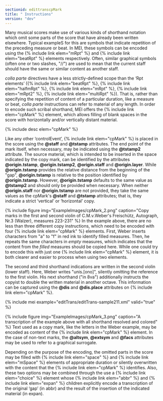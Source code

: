 ```yaml
---
sectionid: edittranscpMark
title: " Instructions"
version: "dev"
---
```


Many musical scores make use of various kinds of shorthand notation which omit some
parts
of the score that have already been written elsewhere. Typical exampleS for this are
symbols
that indicate repetition of the preceding measure or beat. In MEI, these symbols can
be
encoded using the {% include link elem="mRpt" %} and {% include link elem="beatRpt" %} elements
respectively. Often, similar graphical symbols (often one or two slashes, "//") are
used to
mean that the current staff should have the same or similar content as another staff.

*colla parte* directives have a less strictly-defined scope than the
‘Rpt elements’ ({% include link elem="beatRpt" %}, {% include link elem="halfmRpt" %}, {% include link elem="mRpt" %}, {% include link elem="mRpt2" %}, {% include link elem="multiRpt" %}). That is, rather than specifying the repetition of content of a particular
duration, like a measure or beat, *colla parte* instructions can refer to
material of any length. In order to encode such scribal shorthand, MEI offers the
{% include link elem="cpMark" %} element, which allows filling of blank spaces in the score with
horizontally and/or vertically distant material.



{% include desc elem="cpMark" %}




Like any other ‘controlEvent’, {% include link elem="cpMark" %} is placed in
the score using the **@staff** and **@tstamp** attributes. The end point of the
mark itself, when necessary, may be indicated using the **@tstamp2** attribute. The
source material, which is intended to be inserted in the space indicated by the copy
mark,
can be identified by the attributes **@origin.tstamp**, **@origin.tstamp2**,
**@origin.staff** and **@origin.layer**. While **@origin.tstamp**
provides the relative distance from the beginning of the "gap", **@origin.tstamp** is
relative to the position identified by **@origin.tstamp**. However,
**@origin.tstamp** defaults to the same value as **@tstamp2** and should only
be provided when necessary. When neither **@origin.staff** nor
**@origin.tstamp** are not provided, they take the same values as the cpMark's
**@staff** and **@tstamp** attributes; that is, they indicate a strict
‘vertical’ or ‘horizontal’ copy.


{% include figure img="ExampleImages/cpMark_2.png" caption="Copy marks in the first and second violin of C.M.v.Weber's Freischütz, Autograph,
Nr.3
(Walzer), measures 223-231" %}
In the example above, there are no less than three different copy instructions, which
need
to be encoded with four {% include link elem="cpMark" %} elements. First, Weber inserts
characters from "a" to "f" in red ink to identify filled measures. Then, he repeats
the same
characters in *empty* measures, which indicates that the content from the
*filled* measures should be copied here. While one could try to encode this
with just one {% include link elem="cpMark" %} element, it is both clearer and easier to process
when using two elements.

The second and third shorthand indications are written in the second violin (lower
staff).
Here, Weber writes "unis.[ono]", silently omitting the reference to the first violin.
His
next shorthand ("in 8va") additionally instructs the copyist to double the written
material
in another octave. This information can be captured using the **@dis** and
**@dis.place** attributes on {% include link elem="cpMark" %}.

{% include mei example="editTrans/editTrans-sample211.xml" valid="true" %}

{% include figure img="ExampleImages/cpMark_3.png" caption="A transcription of the example above with all shorthand resolved and colored" %}
Text used as a copy mark, like the letters in the Weber example, may be encoded as
content
of the {% include link elem="cpMark" %} element. In the case of non-text marks, the
**@altsym**, **@extsym** and **@facs** attributes may be used to refer
to a graphical surrogate.

Depending on the purpose of the encoding, the omitted parts in the score may be filled
with
{% include link elem="space" %} and {% include link elem="mSpace" %} elements of appropriate
duration or silently overwritten with the content that the {% include link elem="cpMark" %}
identifies. Also, these two options may be combined through the use a {% include link elem="choice" %} element whose {% include link elem="abbr" %} and {% include link elem="expan" %}
children explicitly encode a transcription of the original ‘gap’ (in
abbr) and the result of the insertion of the indicated material (in expan).

